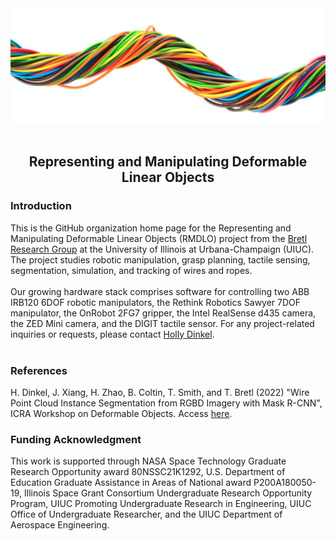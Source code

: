 
<div align="center">
  <img src="https://github.com/RMDLO/.github/blob/master/images/wires.png" alt="banner" width="1000px"/>
</div>
<br>
<h2 align="center"> Representing and Manipulating Deformable Linear Objects </h2>
<h3 align="left"> Introduction </h3>
This is the GitHub organization home page for the Representing and Manipulating Deformable Linear Objects (RMDLO) project from the <a href="https://bretl.csl.illinois.edu">Bretl Research Group</a> at the University of Illinois at Urbana-Champaign (UIUC). The project studies robotic manipulation, grasp planning, tactile sensing, segmentation, simulation, and tracking of wires and ropes.
<br/><br/>
Our growing hardware stack comprises software for controlling two ABB IRB120 6DOF robotic manipulators, the Rethink Robotics Sawyer 7DOF manipulator, the OnRobot 2FG7 gripper, the Intel RealSense d435 camera, the ZED Mini camera, and the DIGIT tactile sensor. For any project-related inquiries or requests, please contact  <a href="hdinkel2@illinois.edu">Holly Dinkel</a>.
<br/><br/>
<h3 align="left"> References </h3>
H. Dinkel, J. Xiang, H. Zhao, B. Coltin, T. Smith, and T. Bretl (2022) "Wire Point Cloud Instance Segmentation from RGBD Imagery with Mask R-CNN", ICRA Workshop on Deformable Objects. Access <a href="https://deformable-workshop.github.io/icra2022/spotlight/WDOICRA2022_08.pdf">here</a>.
<h3 align="left"> Funding Acknowledgment </h3>
This work is supported through NASA Space Technology Graduate Research Opportunity award 80NSSC21K1292, U.S. Department of Education Graduate Assistance in Areas of National award P200A180050-19, Illinois Space Grant Consortium Undergraduate Research Opportunity Program, UIUC Promoting Undergraduate Research in Engineering, UIUC Office of Undergraduate Researcher, and the UIUC Department of Aerospace Engineering. 

